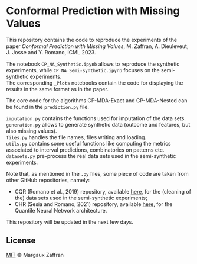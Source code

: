 # Conformal Prediction with Missing Values

This repository contains the code to reproduce the experiments of the paper _Conformal Prediction with Missing Values_, M. Zaffran, A. Dieuleveut, J. Josse and Y. Romano, ICML 2023.

The notebook ``CP_NA_Synthetic.ipynb`` allows to reproduce the synthetic experiments, while ``CP_NA_Semi-synthetic.ipynb`` focuses on the semi-synthetic experiments.  
The corresponding ``_Plots`` notebooks contain the code for displaying the results in the same format as in the paper.

The core code for the algorithms CP-MDA-Exact and CP-MDA-Nested can be found in the ```prediction.py``` file.

``imputation.py`` contains the functions used for imputation of the data sets.  
``generation.py`` allows to generate synthetic data (outcome and features, but also missing values).  
``files.py`` handles the file names, files writing and loading.  
``utils.py`` contains some useful functions like computing the metrics associated to interval predictions, combinatorics on patterns etc.  
``datasets.py`` pre-process the real data sets used in the semi-synthetic experiments.  

Note that, as mentioned in the ```.py``` files, some piece of code are taken from other GitHub repositories, namely:  
+ CQR (Romano et al., 2019) repository, available [here](https://github.com/yromano/cqr), for the (cleaning of the) data sets used in the semi-synthetic experiments; 
+ CHR (Sesia and Romano, 2021) repository, available [here](https://github.com/msesia/chr), for the Quantile Neural Network architecture.

This repository will be updated in the next few days.

## License

[MIT](LICENSE) © Margaux Zaffran